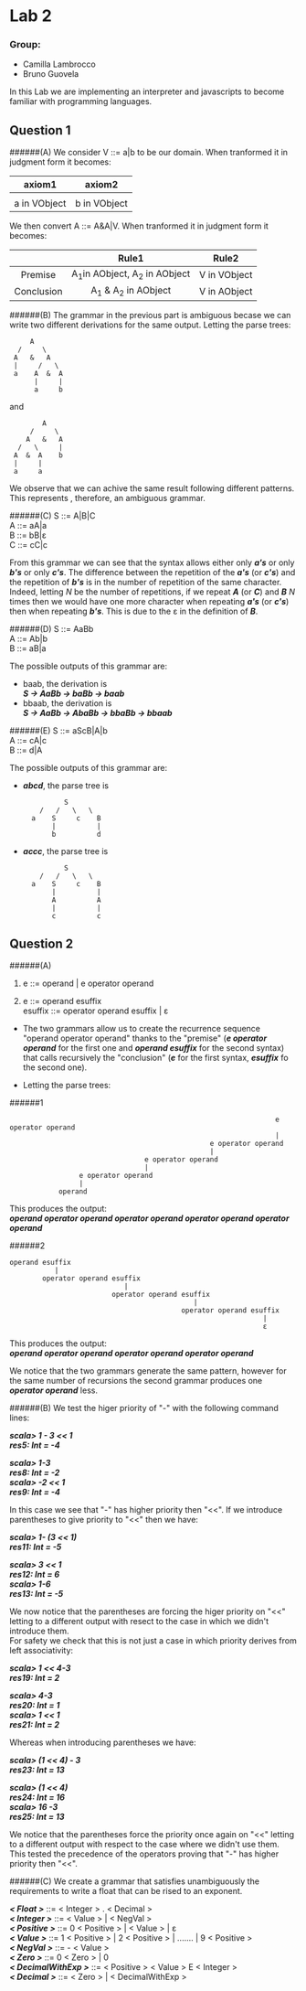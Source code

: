 Lab 2
====

### Group:
- Camilla Lambrocco
- Bruno Guovela

In this Lab we are implementing an interpreter and javascripts to become familiar with programming languages.

## Question 1 

######(A)
We consider V ::= a|b to be our domain. When tranformed it in judgment form it becomes:



| **axiom1** |  **axiom2**|    
|:-------: | :------: |
|  |  |
|a in VObject | b in VObject |


We then convert A ::= A&A|V. When tranformed it in judgment form it becomes:

|      | **Rule1** |  **Rule2**|    
| :--: |:-------: | :------: |
| Premise |A<sub>1</sub>in AObject, A<sub>2</sub> in AObject | V in VObject |
|Conclusion |A<sub>1</sub> & A<sub>2</sub> in AObject | V in AObject |

######(B)
The grammar in the previous part is ambiguous becase we can write two different derivations for the same output. Letting the parse trees:<br>

         A 
      /     \
     A   &   A
     |     /   \  
     a    A  &  A
          |     |
          a     b 

and <br>

            A
         /     \
        A   &   A
      /   \     |
     A  &  A    b
     |     |
     a     a

We observe that we can achive the same result following different patterns. This represents , therefore, an ambiguous grammar.

######(C)
S ::= A|B|C<br> 
A ::= aA|a<br> 
B ::= bB|ε<br> 
C ::= cC|c

From this grammar we can see that the syntax allows either only _**a's**_ or only _**b's**_ or only _**c's**_. The difference between the repetition of the _**a's**_ (or _**c's**_) and the repetition of _**b's**_ is in the number of repetition of the same character. Indeed, letting _*N*_ be the number of repetitions, if we repeat _**A**_ (or _**C**_) and _**B**_ _*N*_ times then we would have one more character when repeating _**a's**_ (or _**c's**_) then when repeating _**b's**_. This is due to the ε in the definition of _**B**_.

######(D)
S ::= AaBb <br> 
A ::= Ab|b <br> 
B ::= aB|a

The possible outputs of this grammar are:
- baab, the derivation is<br> 
 _**S -> AaBb -> baBb -> baab**_
- bbaab, the derivation is<br> 
 _**S -> AaBb -> AbaBb -> bbaBb -> bbaab**_

######(E)
S ::= aScB|A|b<br> 
A ::= cA|c<br> 
B ::= d|A

The possible outputs of this grammar are:
- ***abcd***, the parse tree is<br> 
 
                S 
          /   /   \   \
        a    S     c    B
             |          |
             b          d 

- ***accc***, the parse tree is<br> 

                S 
          /   /   \   \
        a    S     c    B  
             |          |
             A          A 
             |          |
             c          c

## Question 2

######(A)
1. e ::= operand | e operator operand <br>

2. e ::= operand esuffix<br>
esuffix ::= operator operand esuffix | ε

- The two grammars allow us to create the recurrence sequence "operand operator operand" thanks to the "premise" (_**e operator operand**_ for the first one and _**operand esuffix**_ for the second syntax) that calls recursively the "conclusion" (_**e**_ for the first syntax, _**esuffix**_ fo the second one).

- Letting the parse trees:<br>

######1

                                                                     e operator operand  
                                                                     | 
                                                     e operator operand
                                                     |
                                     e operator operand  
                                     | 
                     e operator operand 
                     |
                operand

This produces the output:<br>
_**operand operator operand operator operand operator operand operator operand**_


######2

    operand esuffix
               | 
            operator operand esuffix 
                                | 
                             operator operand esuffix 
                                                 |
                                              operator operand esuffix
                                                                  |
                                                                  ε  

This produces the output:<br>
_**operand operator operand operator operand operator operand**_ <br>

We notice that the two grammars generate the same pattern, however for the same number of recursions the second grammar produces one _**operator operand**_ less.

######(B)
We test the higer priority of "-" with the following command lines:<br>

_**scala> 1 - 3 << 1 <br>
res5: Int = -4**_ <br>

_**scala> 1-3 <br>
res8: Int = -2 <br>
scala> -2 << 1 <br>
res9: Int = -4**_  <br>

In this case we see that "-" has higher priority then "<<". If we introduce parentheses to give priority to "<<" then we have:<br>

_**scala> 1- (3 << 1) <br>
res11: Int = -5**_  <br>

_**scala> 3 << 1 <br>
res12: Int = 6 <br>
scala> 1-6 <br>
res13: Int = -5**_ <br>

We now notice that the parentheses are forcing the higer priority on "<<" letting to a different output with resect to the case in which we didn't introduce them.<br>
For safety we check that this is not just a case in which priority derives from left associativity:<br>

_**scala> 1 << 4-3  <br>
res19: Int = 2**_ <br>

_**scala> 4-3 <br>
res20: Int = 1 <br>
scala> 1 << 1 <br>
res21: Int = 2**_ <br>

Whereas when introducing parentheses we have:<br>

_**scala> (1 << 4) - 3<br>
res23: Int = 13**_ <br>

_**scala> (1 << 4) <br>
res24: Int = 16 <br>
scala> 16 -3 <br>
res25: Int = 13**_ <br>

We notice that the parentheses force the priority once again on "<<" letting to a different output with respect to the case where we didn't use them. This tested the precedence of the operators proving that "-" has higher priority then "<<".

######(C)
We create a grammar that satisfies unambiguously the requirements to write a float that can be rised to an exponent.

_**< Float >**_ ::= < Integer > . < Decimal > <br>
_**< Integer >**_ ::= < Value > | < NegVal > <br>
_**< Positive >**_ ::= 0 < Positive > | < Value > | ε <br>
_**< Value >**_ ::= 1 < Positive > | 2 < Positive > | ....... | 9 < Positive > <br>
_**< NegVal >**_ ::= - < Value > <br>
_**< Zero >**_ ::= 0 < Zero > | 0 <br>
_**< DecimalWithExp >**_ ::= < Positive > < Value > E < Integer > <br>
_**< Decimal >**_ ::= < Zero > | < DecimalWithExp >


